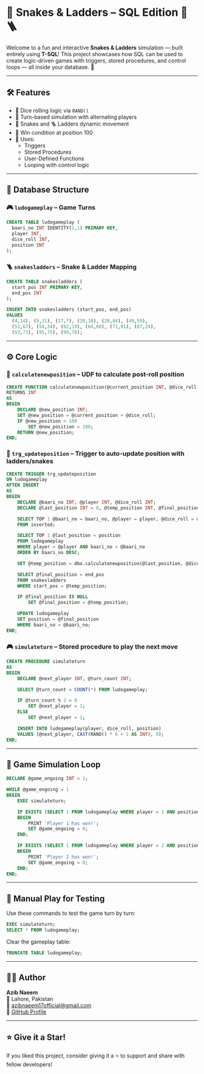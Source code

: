 # 🎲 Snakes & Ladders – SQL Edition 🐍🪜

Welcome to a fun and interactive **Snakes & Ladders** simulation — built entirely using **T-SQL**! This project showcases how SQL can be used to create logic-driven games with triggers, stored procedures, and control loops — all inside your database. 🧠

---

## 🛠 Features

- 🎲 Dice rolling logic via `RAND()`
- 🔄 Turn-based simulation with alternating players
- 🐍 Snakes and 🪜 Ladders dynamic movement
- 🎯 Win condition at position 100
- 📜 Uses:
  - Triggers
  - Stored Procedures
  - User-Defined Functions
  - Looping with control logic

---

## 📂 Database Structure

### 🎮 `ludogameplay` – Game Turns
```sql
CREATE TABLE ludogameplay (
  baari_no INT IDENTITY(1,1) PRIMARY KEY,
  player INT,
  dice_roll INT,
  position INT
);
```

### 🪜 `snakesladders` – Snake & Ladder Mapping
```sql
CREATE TABLE snakesladders (
  start_pos INT PRIMARY KEY,
  end_pos INT
);

INSERT INTO snakesladders (start_pos, end_pos)
VALUES 
  (4,14), (9,31), (17,7), (20,38), (28,84), (40,59),
  (51,67), (54,34), (62,19), (64,60), (71,91), (87,24),
  (93,73), (95,75), (99,78);
```

---

## ⚙️ Core Logic

### 🎯 `calculatenewposition` – UDF to calculate post-roll position
```sql
CREATE FUNCTION calculatenewposition(@current_position INT, @dice_roll INT)
RETURNS INT
AS
BEGIN
    DECLARE @new_position INT;
    SET @new_position = @current_position + @dice_roll;
    IF @new_position > 100
        SET @new_position = 100;
    RETURN @new_position;
END;
```

### 🔁 `trg_updateposition` – Trigger to auto-update position with ladders/snakes
```sql
CREATE TRIGGER trg_updateposition
ON ludogameplay
AFTER INSERT
AS
BEGIN
    DECLARE @baari_no INT, @player INT, @dice_roll INT;
    DECLARE @last_position INT = 0, @temp_position INT, @final_position INT;

    SELECT TOP 1 @baari_no = baari_no, @player = player, @dice_roll = dice_roll
    FROM inserted;

    SELECT TOP 1 @last_position = position
    FROM ludogameplay
    WHERE player = @player AND baari_no < @baari_no
    ORDER BY baari_no DESC;

    SET @temp_position = dbo.calculatenewposition(@last_position, @dice_roll);

    SELECT @final_position = end_pos
    FROM snakesladders
    WHERE start_pos = @temp_position;

    IF @final_position IS NULL
        SET @final_position = @temp_position;

    UPDATE ludogameplay
    SET position = @final_position
    WHERE baari_no = @baari_no;
END;
```

### 🎮 `simulateturn` – Stored procedure to play the next move
```sql
CREATE PROCEDURE simulateturn
AS
BEGIN
    DECLARE @next_player INT, @turn_count INT;

    SELECT @turn_count = COUNT(*) FROM ludogameplay;

    IF @turn_count % 2 = 0
        SET @next_player = 1;
    ELSE
        SET @next_player = 2;

    INSERT INTO ludogameplay(player, dice_roll, position)
    VALUES (@next_player, CAST(RAND() * 6 + 1 AS INT), 0);
END;
```

---

## 🚀 Game Simulation Loop
```sql
DECLARE @game_ongoing INT = 1;

WHILE @game_ongoing = 1
BEGIN
    EXEC simulateturn;

    IF EXISTS (SELECT 1 FROM ludogameplay WHERE player = 1 AND position = 100)
    BEGIN
        PRINT 'Player 1 has won!';
        SET @game_ongoing = 0;
    END;

    IF EXISTS (SELECT 1 FROM ludogameplay WHERE player = 2 AND position = 100)
    BEGIN
        PRINT 'Player 2 has won!';
        SET @game_ongoing = 0;
    END;
END;
```

---

## 🧪 Manual Play for Testing

Use these commands to test the game turn by turn:
```sql
EXEC simulateturn;
SELECT * FROM ludogameplay;
```

Clear the gameplay table:
```sql
TRUNCATE TABLE ludogameplay;
```

---

## 👨‍💻 Author

**Azib Naeem**  
📍 Lahore, Pakistan  
📧 [azibnaeem17official@gmail.com](mailto:azibnaeem17official@gmail.com)  
🔗 [GitHub Profile](https://github.com/AzibNaeem)

---

## ⭐ Give it a Star!

If you liked this project, consider giving it a ⭐ to support and share with fellow developers!
